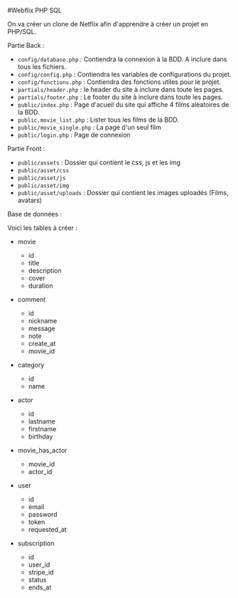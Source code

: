 #Webflix PHP SQL

On va créer un clone de Netflix afin d'apprendre à créer un projet en PHP/SQL.

Partie Back :

- `config/database.php` : Contiendra la connexion à la BDD. A inclure dans tous les fichiers.
- `config/config.php` : Contiendra les variables de configurations du projet.
- `config/functions.php` : Contiendra des fonctions utiles pour le projet.
- `partials/header.php` : le header du site à inclure dans toute les pages.
- `partials/footer.php` : Le footer du site à inclure dans toute les pages.
- `public/index.php` : Page d'acueil du site qui affiche 4 films aléatoires de la BDD.
- `public.movie_list.php` : Lister tous les films de la BDD.
- `public/movie_single.php` : La page d'un seul film
- `public/login.php` : Page de connexion

Partie Front : 

- `public/assets` : Dossier qui contient le css, js et les img
- `public/asset/css`
- `public/asset/js`
- `public/asset/img`
- `public/asset/uploads` : Dossier qui contient les images uploadés (Films, avatars)

Base de données :

Voici les tables à créer :

- movie
    - id
    - title
    - description
    - cover
    - duration

- comment 
    - id
    - nickname
    - message
    - note
    - create_at
    - movie_id

- category 
    - id 
    - name

-   actor
    - id
    - lastname
    - firstname
    - birthday

- movie_has_actor
    - movie_id
    - actor_id

- user
    - id
    - email
    - password
    - token
    - requested_at

- subscription 
    - id 
    - user_id
    - stripe_id
    - status
    - ends_at